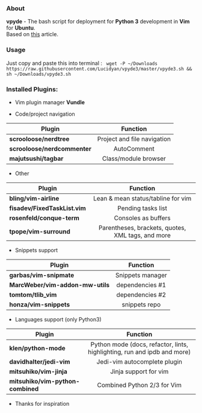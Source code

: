 ### About

**vpyde** - The bash script for deployment for **Python 3** development in **Vim** for **Ubuntu**. </br> Based on [this](http://linux.cpms.ru/?p=8339) article.
</br>

### Usage
Just copy and paste this into terminal :
``` wget -P ~/Downloads https://raw.githubusercontent.com/Lucidyan/vpyde3/master/vpyde3.sh && sh ~/Downloads/vpyde3.sh```

### Installed Plugins:


* Vim plugin manager **Vundle**

* Code/project navigation

| Plugin        | Function          | 
| ------------- |:-------------:| 
| **scrooloose/nerdtree**	       | Project and file navigation | 
| **scrooloose/nerdcommenter**     | AutoComment     | 
| **majutsushi/tagbar** | Class/module browser      |  

* Other

| Plugin        | Function          | 
| ------------- |:-------------:| 
| **bling/vim-airline**	       | Lean & mean status/tabline for vim | 
| **fisadev/FixedTaskList.vim**     |  Pending tasks list     | 
| **rosenfeld/conque-term**  | Consoles as buffers      |  
|**tpope/vim-surround**  | Parentheses, brackets, quotes, XML tags, and more      |  

* Snippets support

| Plugin        | Function          | 
| ------------- |:-------------:| 
| **garbas/vim-snipmate**	       | Snippets manager | 
| **MarcWeber/vim-addon-mw-utils**     |  dependencies #1    | 
| **tomtom/tlib_vim**  | dependencies #2      |  
|**honza/vim-snippets**  | snippets repo      |  


* Languages support (only Python3)

| Plugin        | Function          | 
| ------------- |:-------------:| 
| **klen/python-mode**	       | Python mode (docs, refactor, lints, highlighting, run and ipdb and more)| 
| **davidhalter/jedi-vim**     |  Jedi-vim autocomplete plugin    | 
| **mitsuhiko/vim-jinja**  | Jinja support for vim     |  
|**mitsuhiko/vim-python-combined**  | Combined Python 2/3 for Vim      |  

* Thanks
for inspiration
